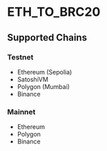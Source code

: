 # ETH_TO_BRC20

## Supported Chains

### Testnet
- Ethereum (Sepolia)
- SatoshiVM
- Polygon (Mumbai)
- Binance

### Mainnet
- Ethereum
- Polygon
- Binance

